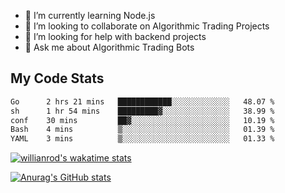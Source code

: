 
- 🌱 I’m currently learning Node.js
- 👯 I’m looking to collaborate on Algorithmic Trading Projects
- 🤔 I’m looking for help with backend projects
- 💬 Ask me about Algorithmic Trading Bots

## My Code Stats

<!--START_SECTION:waka-->

```txt
Go      2 hrs 21 mins   ████████████░░░░░░░░░░░░░   48.07 %
sh      1 hr 54 mins    █████████▓░░░░░░░░░░░░░░░   38.99 %
conf    30 mins         ██▓░░░░░░░░░░░░░░░░░░░░░░   10.19 %
Bash    4 mins          ▒░░░░░░░░░░░░░░░░░░░░░░░░   01.39 %
YAML    3 mins          ▒░░░░░░░░░░░░░░░░░░░░░░░░   01.33 %
```

<!--END_SECTION:waka-->

[![willianrod's wakatime stats](https://github-readme-stats.vercel.app/api/wakatime?username=holdandup&layout=compact&theme=react&custom_title=Wakatime%20All%20Time%20Stats&langs_count=8)](https://github.com/anuraghazra/github-readme-stats)

[![Anurag's GitHub stats](https://github-readme-stats.vercel.app/api?username=Kevinbarrero)](https://github.com/anuraghazra/github-readme-stats)




